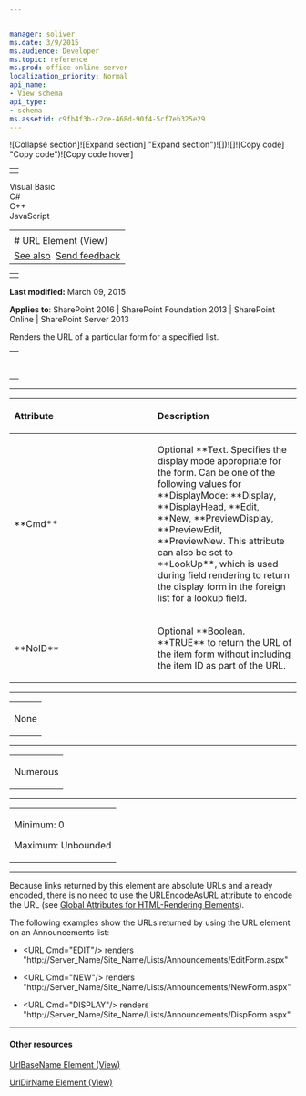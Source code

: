 ```yaml
---


manager: soliver
ms.date: 3/9/2015
ms.audience: Developer
ms.topic: reference
ms.prod: office-online-server
localization_priority: Normal
api_name:
- View schema
api_type:
- schema
ms.assetid: c9fb4f3b-c2ce-468d-90f4-5cf7eb325e29
---
```


![Collapse
section]![Expand
section] "Expand section")![]()![])![]![]()![Copy
code] "Copy code")![Copy code
hover]
<table>
<tbody>
<tr class="odd">
<td align="left"></td>
</tr>
</tbody>
</table>

Visual Basic  
C\#  
C++  
JavaScript  

<table>
<tbody>
<tr class="odd">
<td align="left"><span id="runningHeaderText"></span></td>
</tr>
<tr class="even">
<td align="left"># URL Element (View)</td>
</tr>
<tr class="odd">
<td align="left"><a href="#seeAlsoToggle">See also</a>  <span id="headfeedbackarea" class="feedbackhead"><a href="javascript:SubmitFeedback(&#39;docthis@Microsoft.com&#39;,&#39;&#39;,&#39;&#39;,&#39;&#39;,&#39;1.0.18082.1225&#39;,&#39;%0\dThank%20you%20for%20your%20feedback.%20The%20developer%20writing%20teams%20use%20your%20feedback%20to%20improve%20documentation.%20While%20we%20are%20reviewing%20your%20feedback,%20we%20may%20send%20you%20e-mail%20to%20ask%20for%20clarification%20or%20feedback%20on%20a%20solution.%20We%20do%20not%20use%20your%20e-mail%20address%20for%20any%20other%20purpose%20and%20we%20delete%20it%20after%20we%20finish%20our%20review.%0\AFor%20further%20information%20about%20the%20privacy%20policies%20of%20Microsoft,%20please%20see%20http://privacy.microsoft.com/en-us/default.aspx.%0\A%0\d&#39;,&#39;Customer%20feedback&#39;);">Send feedback</a></span></td>
</tr>
</tbody>
</table>

<table>
<colgroup>
<col width="100%" />
</colgroup>
<tbody>
<tr class="odd">
<td align="left"></td>
</tr>
</tbody>
</table>

**Last modified:** March 09, 2015

**Applies to**: SharePoint 2016 | SharePoint Foundation 2013 |
SharePoint Online | SharePoint Server 2013

Renders the URL of a particular form for a specified list.

<span codelanguage="other"></span>
<table>
<colgroup>
<col width="100%" />
</colgroup>
<tbody>
<tr class="odd">
<td align="left"><pre><code><URL
  Cmd = "Text"
  NoID = "TRUE" | "FALSE">
</URL></code></pre></td>
</tr>
</tbody>
</table>


-----------------------------------------------------------------------------------------------------------------------------------------------------------------------------------------------

<table>
<colgroup>
<col width="50%" />
<col width="50%" />
</colgroup>
<thead>
<tr class="header">
<th align="left"><p>Attribute</p></th>
<th align="left"><p>Description</p></th>
</tr>
</thead>
<tbody>
<tr class="odd">
<td align="left"><p>**Cmd**</p></td>
<td align="left"><p>Optional **Text</span>. Specifies the display mode appropriate for the form. Can be one of the following values for **DisplayMode</span>: **Display</span>, **DisplayHead</span>, **Edit</span>, **New</span>, **PreviewDisplay</span>, **PreviewEdit</span>, **PreviewNew</span>. This attribute can also be set to **LookUp**, which is used during field rendering to return the display form in the foreign list for a lookup field.</p></td>
</tr>
<tr class="even">
<td align="left"><p>**NoID**</p></td>
<td align="left"><p>Optional **Boolean</span>. **TRUE** to return the URL of the item form without including the item ID as part of the URL.</p></td>
</tr>
</tbody>
</table>


---------------------------------------------------------------------------------------------------------------------------------------------------------------------------------------------------

<table>
<colgroup>
<col width="100%" />
</colgroup>
<tbody>
<tr class="odd">
<td align="left"><p>None</p></td>
</tr>
</tbody>
</table>


----------------------------------------------------------------------------------------------------------------------------------------------------------------------------------------------------

<table>
<colgroup>
<col width="100%" />
</colgroup>
<tbody>
<tr class="odd">
<td align="left"><p>Numerous</p></td>
</tr>
</tbody>
</table>


------------------------------------------------------------------------------------------------------------------------------------------------------------------------------------------------

<table>
<colgroup>
<col width="100%" />
</colgroup>
<tbody>
<tr class="odd">
<td align="left"><p>Minimum: 0</p>
<p>Maximum: Unbounded</p></td>
</tr>
</tbody>
</table>


----------------------------------------------------------------------------------------------------------------------------------------------------------------------------------------------------------------------------

Because links returned by this element are absolute URLs and already
encoded, there is no need to use the <span
class="keyword">URLEncodeAsURL</span> attribute to encode the URL (see
[Global Attributes for HTML-Rendering
Elements](global-attributes-for-html-rendering-elements.md)</span>).

The following examples show the URLs returned by using the <span
class="keyword">URL </span>element on an Announcements list:

-   <span class="code">\<URL Cmd="EDIT"/\></span> renders <span
    class="code">"http://</span><span
    class="placeholder">Server\_Nam</span><span class="parameter"
    sdata="paramReference">e/</span><span
    class="placeholder">Site\_Name</span><span class="parameter"
    sdata="paramReference">/</span><span
    class="code">Lists/Announcements/EditForm.aspx"</span>

-   <span class="code">\<URL Cmd="NEW"/\></span> renders <span
    class="code">"http://</span><span
    class="placeholder">Server\_Name</span><span
    class="code">/</span><span
    class="placeholder">Site\_Name</span><span
    class="code">/Lists/Announcements/NewForm.aspx" </span>

-   <span class="code">\<URL Cmd="DISPLAY"/\></span> renders <span
    class="code">"http://</span><span
    class="placeholder">Server\_Name</span><span
    class="code">/</span><span
    class="placeholder">Site\_Name</span><span
    class="code">/Lists/Announcements/DispForm.aspx"</span>


-------------------------------------------------------------------------------------------------------------------------------------------------------------------------------------------

#### Other resources

[UrlBaseName Element
(View)](urlbasename-element-view.md)</span>

[UrlDirName Element
(View)](urldirname-element-view.md)</span>








